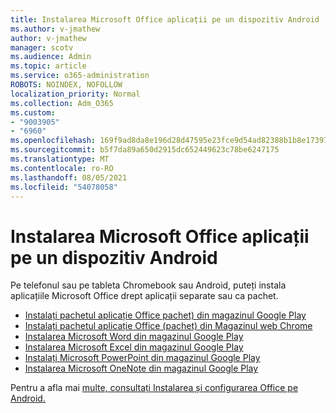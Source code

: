 ```yaml
---
title: Instalarea Microsoft Office aplicații pe un dispozitiv Android
ms.author: v-jmathew
author: v-jmathew
manager: scotv
ms.audience: Admin
ms.topic: article
ms.service: o365-administration
ROBOTS: NOINDEX, NOFOLLOW
localization_priority: Normal
ms.collection: Adm_O365
ms.custom:
- "9003905"
- "6960"
ms.openlocfilehash: 169f9ad8da8e196d28d47595e23fce9d54ad82388b1b8e173971663b3d83d3f4
ms.sourcegitcommit: b5f7da89a650d2915dc652449623c78be6247175
ms.translationtype: MT
ms.contentlocale: ro-RO
ms.lasthandoff: 08/05/2021
ms.locfileid: "54078058"
---
```

# <a name="install-microsoft-office-apps-on-an-android-device"></a>Instalarea Microsoft Office aplicații pe un dispozitiv Android

Pe telefonul sau pe tableta Chromebook sau Android, puteți instala aplicațiile Microsoft Office drept aplicații separate sau ca pachet.

- [Instalați pachetul aplicație Office pachet) din magazinul Google Play](https://go.microsoft.com/fwlink/?linkid=2137009)
- [Instalați pachetul aplicație Office (pachet) din Magazinul web Chrome](https://go.microsoft.com/fwlink/?linkid=2137212)
- [Instalarea Microsoft Word din magazinul Google Play](https://go.microsoft.com/fwlink/?linkid=2136994)
- [Instalarea Microsoft Excel din magazinul Google Play](https://go.microsoft.com/fwlink/?linkid=2137120)
- [Instalați Microsoft PowerPoint din magazinul Google Play](https://go.microsoft.com/fwlink/?linkid=2137121)
- [Instalarea Microsoft OneNote din magazinul Google Play](https://go.microsoft.com/fwlink/?linkid=2137211)

Pentru a afla mai [multe, consultați Instalarea și configurarea Office pe Android.](https://go.microsoft.com/fwlink/?linkid=2135287)
